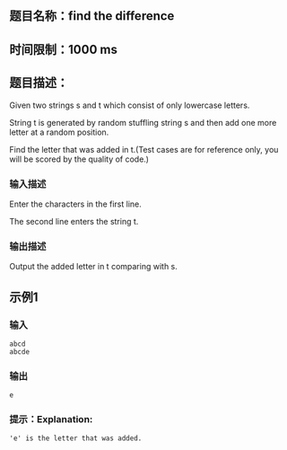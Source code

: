 ## 题目名称：find the difference

## 时间限制：1000 ms

## 题目描述：
Given two strings s and t which consist of only lowercase letters.

String t is generated by random stuffling string s and then add one more letter at a random position.

Find the letter that was added in t.(Test cases are for reference only, you will be scored by the quality of code.)

### 输入描述
Enter the characters in the first line.

The second line enters the string t.
### 输出描述
Output the added  letter in t comparing with s.
## 示例1

### 输入 
	abcd
	abcde

### 输出
	e

### 提示：Explanation:
	'e' is the letter that was added.